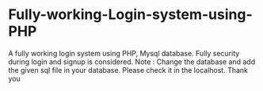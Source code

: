 # Fully-working-Login-system-using-PHP
A fully working login system using PHP, Mysql database. Fully security during login and signup is considered. Note : Change the database and add the given sql file in your database. Please check it in the localhost. Thank you  
